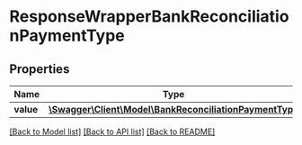 # ResponseWrapperBankReconciliationPaymentType

## Properties
Name | Type | Description | Notes
------------ | ------------- | ------------- | -------------
**value** | [**\Swagger\Client\Model\BankReconciliationPaymentType**](BankReconciliationPaymentType.md) |  | [optional] 

[[Back to Model list]](../README.md#documentation-for-models) [[Back to API list]](../README.md#documentation-for-api-endpoints) [[Back to README]](../README.md)


